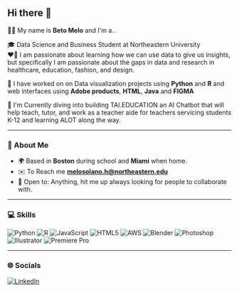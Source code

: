 ## Hi there 👋 

🧍‍♂️ My name is **Beto Melo** and I'm a..

🎓 Data Science and Business Student at Northeastern University  
❤️‍🔥 I am passionate about learning how we can use data to give us insights, but specifically I am passionate about the gaps in data and research in 
healthcare, education, fashion, and design.

📌 I have worked on on Data visualization projects using **Python** and **R** and web interfaces using **Adobe products**, **HTML**, **Java** and **FIGMA**

📌 I'm Currently diving into building TAI.EDUCATION an AI Chatbot that will help teach, tutor, and work as a teacher aide for teachers servicing students K-12
and learning ALOT along the way. 

---

### 📍 About Me
- 🌍 Based in **Boston** during school and **Miami** when home.
- ✉️ To Reach me **melosolano.h@northeastern.edu**
- 🤝 Open to: Anything, hit me up always looking for people to collaborate with.  

---

### 💻 Skills
![Python](https://img.shields.io/badge/Python-3776AB?style=flat&logo=python&logoColor=white)
![R](https://img.shields.io/badge/R-276DC3?style=flat&logo=r&logoColor=white)
![JavaScript](https://img.shields.io/badge/JavaScript-F7DF1E?style=flat&logo=javascript&logoColor=black)
![HTML5](https://img.shields.io/badge/HTML5-E34F26?style=flat&logo=html5&logoColor=white)
![AWS](https://img.shields.io/badge/AWS-232F3E?style=flat&logo=amazon-aws&logoColor=white)
![Blender](https://img.shields.io/badge/Blender-F5792A?style=flat&logo=blender&logoColor=white)
![Photoshop](https://img.shields.io/badge/Photoshop-31A8FF?style=flat&logo=adobe-photoshop&logoColor=white)
![Illustrator](https://img.shields.io/badge/Illustrator-FF9A00?style=flat&logo=adobe-illustrator&logoColor=white)
![Premiere Pro](https://img.shields.io/badge/Premiere%20Pro-9999FF?style=flat&logo=adobe-premiere-pro&logoColor=white)

---

### 🌐 Socials
[![LinkedIn](https://img.shields.io/badge/LinkedIn-0077B5?style=flat&logo=linkedin&logoColor=white)](www.linkedin.com/in/hmelosolano)
